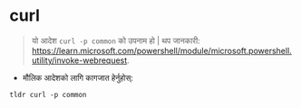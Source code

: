 # curl

> यो आदेश `curl -p common` को उपनाम हो |
> थप जानकारी: <https://learn.microsoft.com/powershell/module/microsoft.powershell.utility/invoke-webrequest>.

- मौलिक आदेशको लागि कागजात हेर्नुहोस्:

`tldr curl -p common`
